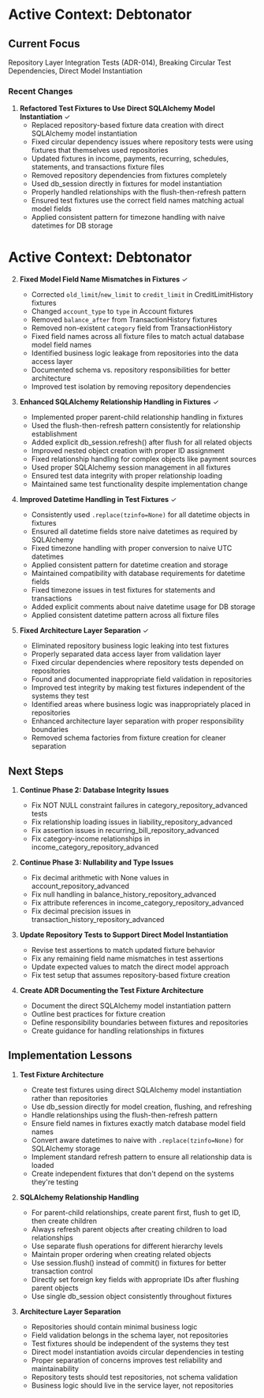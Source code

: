 # Active Context: Debtonator

## Current Focus
Repository Layer Integration Tests (ADR-014), Breaking Circular Test Dependencies, Direct Model Instantiation

### Recent Changes

1. **Refactored Test Fixtures to Use Direct SQLAlchemy Model Instantiation** ✓
   - Replaced repository-based fixture data creation with direct SQLAlchemy model instantiation
   - Fixed circular dependency issues where repository tests were using fixtures that themselves used repositories
   - Updated fixtures in income, payments, recurring, schedules, statements, and transactions fixture files
   - Removed repository dependencies from fixtures completely
   - Used db_session directly in fixtures for model instantiation
   - Properly handled relationships with the flush-then-refresh pattern
   - Ensured test fixtures use the correct field names matching actual model fields
   - Applied consistent pattern for timezone handling with naive datetimes for DB storage
# Active Context: Debtonator


2. **Fixed Model Field Name Mismatches in Fixtures** ✓
   - Corrected `old_limit`/`new_limit` to `credit_limit` in CreditLimitHistory fixtures
   - Changed `account_type` to `type` in Account fixtures
   - Removed `balance_after` from TransactionHistory fixtures
   - Removed non-existent `category` field from TransactionHistory
   - Fixed field names across all fixture files to match actual database model field names
   - Identified business logic leakage from repositories into the data access layer
   - Documented schema vs. repository responsibilities for better architecture
   - Improved test isolation by removing repository dependencies

3. **Enhanced SQLAlchemy Relationship Handling in Fixtures** ✓
   - Implemented proper parent-child relationship handling in fixtures
   - Used the flush-then-refresh pattern consistently for relationship establishment
   - Added explicit db_session.refresh() after flush for all related objects
   - Improved nested object creation with proper ID assignment
   - Fixed relationship handling for complex objects like payment sources
   - Used proper SQLAlchemy session management in all fixtures
   - Ensured test data integrity with proper relationship loading
   - Maintained same test functionality despite implementation change

4. **Improved Datetime Handling in Test Fixtures** ✓
   - Consistently used `.replace(tzinfo=None)` for all datetime objects in fixtures
   - Ensured all datetime fields store naive datetimes as required by SQLAlchemy
   - Fixed timezone handling with proper conversion to naive UTC datetimes
   - Applied consistent pattern for datetime creation and storage
   - Maintained compatibility with database requirements for datetime fields
   - Fixed timezone issues in test fixtures for statements and transactions
   - Added explicit comments about naive datetime usage for DB storage
   - Applied consistent datetime pattern across all fixture files

5. **Fixed Architecture Layer Separation** ✓
   - Eliminated repository business logic leaking into test fixtures
   - Properly separated data access layer from validation layer
   - Fixed circular dependencies where repository tests depended on repositories
   - Found and documented inappropriate field validation in repositories
   - Improved test integrity by making test fixtures independent of the systems they test
   - Identified areas where business logic was inappropriately placed in repositories
   - Enhanced architecture layer separation with proper responsibility boundaries
   - Removed schema factories from fixture creation for cleaner separation

## Next Steps

1. **Continue Phase 2: Database Integrity Issues**
   - Fix NOT NULL constraint failures in category_repository_advanced tests
   - Fix relationship loading issues in liability_repository_advanced
   - Fix assertion issues in recurring_bill_repository_advanced
   - Fix category-income relationships in income_category_repository_advanced

2. **Continue Phase 3: Nullability and Type Issues**
   - Fix decimal arithmetic with None values in account_repository_advanced
   - Fix null handling in balance_history_repository_advanced
   - Fix attribute references in income_category_repository_advanced
   - Fix decimal precision issues in transaction_history_repository_advanced

3. **Update Repository Tests to Support Direct Model Instantiation**
   - Revise test assertions to match updated fixture behavior
   - Fix any remaining field name mismatches in test assertions
   - Update expected values to match the direct model approach
   - Fix test setup that assumes repository-based fixture creation

4. **Create ADR Documenting the Test Fixture Architecture**
   - Document the direct SQLAlchemy model instantiation pattern
   - Outline best practices for fixture creation
   - Define responsibility boundaries between fixtures and repositories
   - Create guidance for handling relationships in fixtures

## Implementation Lessons

1. **Test Fixture Architecture**
   - Create test fixtures using direct SQLAlchemy model instantiation rather than repositories
   - Use db_session directly for model creation, flushing, and refreshing
   - Handle relationships using the flush-then-refresh pattern
   - Ensure field names in fixtures exactly match database model field names
   - Convert aware datetimes to naive with `.replace(tzinfo=None)` for SQLAlchemy storage
   - Implement standard refresh pattern to ensure all relationship data is loaded
   - Create independent fixtures that don't depend on the systems they're testing

2. **SQLAlchemy Relationship Handling**
   - For parent-child relationships, create parent first, flush to get ID, then create children
   - Always refresh parent objects after creating children to load relationships
   - Use separate flush operations for different hierarchy levels
   - Maintain proper ordering when creating related objects
   - Use session.flush() instead of commit() in fixtures for better transaction control
   - Directly set foreign key fields with appropriate IDs after flushing parent objects
   - Use single db_session object consistently throughout fixtures

3. **Architecture Layer Separation**
   - Repositories should contain minimal business logic
   - Field validation belongs in the schema layer, not repositories
   - Test fixtures should be independent of the systems they test
   - Direct model instantiation avoids circular dependencies in testing
   - Proper separation of concerns improves test reliability and maintainability
   - Repository tests should test repositories, not schema validation
   - Business logic should live in the service layer, not repositories
